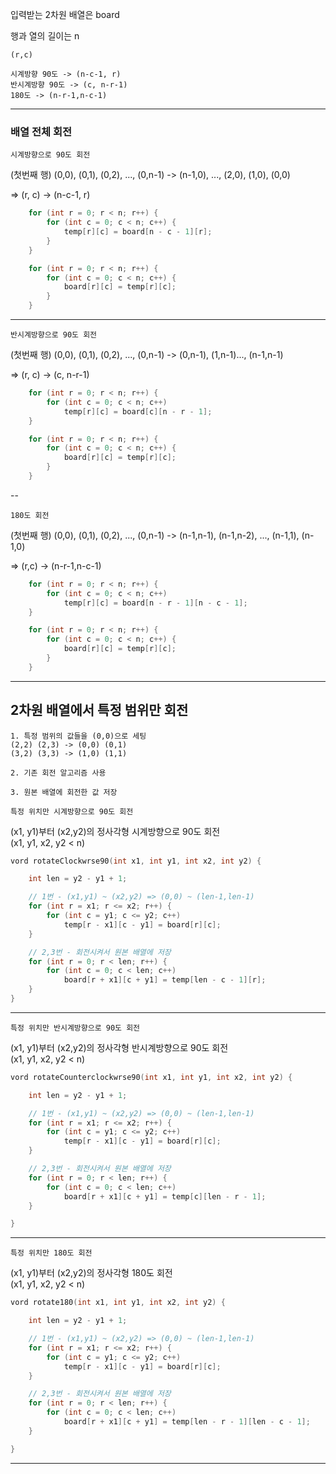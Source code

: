 입력받는 2차원 배열은 board

행과 열의 길이는 n

    (r,c)

    시계방향 90도 -> (n-c-1, r)
    반시계방향 90도 -> (c, n-r-1)
    180도 -> (n-r-1,n-c-1)

---

### 배열 전체 회전

`시계방향으로 90도 회전`

(첫번째 행) (0,0), (0,1), (0,2), ..., (0,n-1) -> (n-1,0), ..., (2,0), (1,0), (0,0)

=> (r, c) -> (n-c-1, r)

```cpp
	for (int r = 0; r < n; r++) {
		for (int c = 0; c < n; c++) {
			temp[r][c] = board[n - c - 1][r];
		}
	}

	for (int r = 0; r < n; r++) {
		for (int c = 0; c < n; c++) {
			board[r][c] = temp[r][c];
		}
	}
```

---

`반시계방향으로 90도 회전`

(첫번째 행) (0,0), (0,1), (0,2), ..., (0,n-1) -> (0,n-1), (1,n-1)..., (n-1,n-1)

=> (r, c) -> (c, n-r-1)

```cpp
	for (int r = 0; r < n; r++) {
		for (int c = 0; c < n; c++)
			temp[r][c] = board[c][n - r - 1];
	}

	for (int r = 0; r < n; r++) {
		for (int c = 0; c < n; c++) {
			board[r][c] = temp[r][c];
		}
	}
```

--

`180도 회전`

(첫번째 행) (0,0), (0,1), (0,2), ..., (0,n-1) -> (n-1,n-1), (n-1,n-2), ..., (n-1,1), (n-1,0)

=> (r,c) -> (n-r-1,n-c-1)

```cpp
	for (int r = 0; r < n; r++) {
		for (int c = 0; c < n; c++)
			temp[r][c] = board[n - r - 1][n - c - 1];
	}

	for (int r = 0; r < n; r++) {
		for (int c = 0; c < n; c++) {
			board[r][c] = temp[r][c];
		}
	}
```

---

## 2차원 배열에서 특정 범위만 회전

    1. 특정 범위의 값들을 (0,0)으로 세팅
    (2,2) (2,3) -> (0,0) (0,1)
    (3,2) (3,3) -> (1,0) (1,1)

    2. 기존 회전 알고리즘 사용

    3. 원본 배열에 회전한 값 저장

`특정 위치만 시계방향으로 90도 회전`

(x1, y1)부터 (x2,y2)의 정사각형 시계방향으로 90도 회전<br>
(x1, y1, x2, y2 < n)

```cpp
vord rotateClockwrse90(int x1, int y1, int x2, int y2) {

	int len = y2 - y1 + 1;

    // 1번 - (x1,y1) ~ (x2,y2) => (0,0) ~ (len-1,len-1)
	for (int r = x1; r <= x2; r++) {
		for (int c = y1; c <= y2; c++)
			temp[r - x1][c - y1] = board[r][c];
	}

    // 2,3번 - 회전시켜서 원본 배열에 저장
	for (int r = 0; r < len; r++) {
		for (int c = 0; c < len; c++)
			board[r + x1][c + y1] = temp[len - c - 1][r];
	}
}
```

---

`특정 위치만 반시계방향으로 90도 회전`

(x1, y1)부터 (x2,y2)의 정사각형 반시계방향으로 90도 회전<br>
(x1, y1, x2, y2 < n)

```cpp
vord rotateCounterclockwrse90(int x1, int y1, int x2, int y2) {

	int len = y2 - y1 + 1;

    // 1번 - (x1,y1) ~ (x2,y2) => (0,0) ~ (len-1,len-1)
	for (int r = x1; r <= x2; r++) {
		for (int c = y1; c <= y2; c++)
			temp[r - x1][c - y1] = board[r][c];
	}

    // 2,3번 - 회전시켜서 원본 배열에 저장
	for (int r = 0; r < len; r++) {
		for (int c = 0; c < len; c++)
			board[r + x1][c + y1] = temp[c][len - r - 1];
	}

}
```

---

`특정 위치만 180도 회전`

(x1, y1)부터 (x2,y2)의 정사각형 180도 회전<br>
(x1, y1, x2, y2 < n)

```cpp
vord rotate180(int x1, int y1, int x2, int y2) {

	int len = y2 - y1 + 1;

    // 1번 - (x1,y1) ~ (x2,y2) => (0,0) ~ (len-1,len-1)
	for (int r = x1; r <= x2; r++) {
		for (int c = y1; c <= y2; c++)
			temp[r - x1][c - y1] = board[r][c];
	}

    // 2,3번 - 회전시켜서 원본 배열에 저장
	for (int r = 0; r < len; r++) {
		for (int c = 0; c < len; c++)
			board[r + x1][c + y1] = temp[len - r - 1][len - c - 1];
	}

}
```

---